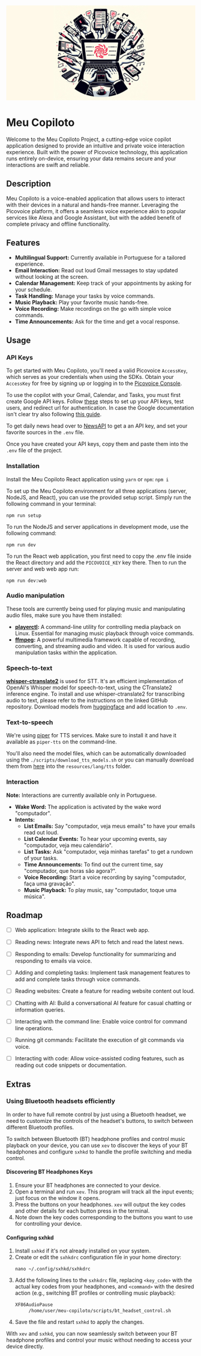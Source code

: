 ![meu copiloto](./logo.jpg)

# Meu Copiloto

Welcome to the Meu Copiloto Project, a cutting-edge voice copilot application designed to provide an intuitive and private voice interaction experience. Built with the power of Picovoice technology, this application runs entirely on-device, ensuring your data remains secure and your interactions are swift and reliable.

## Description

Meu Copiloto is a voice-enabled application that allows users to interact with their devices in a natural and hands-free manner. Leveraging the Picovoice platform, it offers a seamless voice experience akin to popular services like Alexa and Google Assistant, but with the added benefit of complete privacy and offline functionality.

## Features

- **Multilingual Support:** Currently available in Portuguese for a tailored experience.
- **Email Interaction:** Read out loud Gmail messages to stay updated without looking at the screen.
- **Calendar Management:** Keep track of your appointments by asking for your schedule.
- **Task Handling:** Manage your tasks by voice commands.
- **Music Playback:** Play your favorite music hands-free.
- **Voice Recording:** Make recordings on the go with simple voice commands.
- **Time Announcements:** Ask for the time and get a vocal response.

## Usage


### API Keys

To get started with Meu Copiloto, you'll need a valid Picovoice `AccessKey`, which serves as your credentials when using the SDKs. Obtain your `AccessKey` for free by signing up or logging in to the [Picovoice Console](https://console.picovoice.ai/).

To use the copilot with your Gmail, Calendar, and Tasks, you must first create Google API keys. Follow [these](https://developers.google.com/docs/api/quickstart/nodejs) steps to set up your API keys, test users, and redirect url for authentication. In case the Google documentation isn't clear try also following [this guide](https://dev.to/yksolanki9/noobs-guide-to-using-any-google-api-in-nodejs-1j8g).

To get daily news head over to [NewsAPI](https://newsapi.org/) to get a an API key, and set your favorite sources in the `.env` file.

Once you have created your API keys, copy them and paste them into the `.env` file of the project.


### Installation

Install the Meu Copiloto React application using `yarn` or `npm`: `npm i`

To set up the Meu Copiloto environment for all three applications (server, NodeJS, and React), you can use the provided setup script. Simply run the following command in your terminal:

```
npm run setup
```

To run the NodeJS and server applications in development mode, use the following command:
```
npm run dev
```

To run the React web application, you first need to copy the .env file inside the React directory and add the `PICOVOICE_KEY` key there. Then to run the server and web web app run:

```
npm run dev:web
```

### Audio manipulation

These tools are currently being used for playing music and manipulating audio files, make sure you have them installed:

- **[playerctl](https://github.com/altdesktop/playerctl):** A command-line utility for controlling media playback on Linux. Essential for managing music playback through voice commands.
- **[ffmpeg](https://ffmpeg.org/):** A powerful multimedia framework capable of recording, converting, and streaming audio and video. It is used for various audio manipulation tasks within the application.

### Speech-to-text

**[whisper-ctranslate2](https://github.com/Softcatala/whisper-ctranslate2)** is used for STT. It's an efficient implementation of OpenAI's Whisper model for speech-to-text, using the CTranslate2 inference engine. To install and use whisper-ctranslate2 for transcribing audio to text, please refer to the instructions on the linked GitHub repository. Download models from [huggingface](https://huggingface.co/models?search=faster-whisper) and add location to `.env`.

### Text-to-speech

We're using [piper](https://github.com/rhasspy/piper) for TTS services. Make sure to install it and have it available as `piper-tts` on the command-line.

You'll also need the model files, which can be automatically downloaded using the `./scripts/download_tts_models.sh` or you can manually download them from [here](https://huggingface.co/rhasspy/piper-voices/tree/v1.0.0) into the `resources/lang/tts` folder.

### Interaction
**Note:** Interactions are currently available only in Portuguese.

- **Wake Word:** The application is activated by the wake word "computador".
- **Intents:**
  - **List Emails:** Say "computador, veja meus emails" to have your emails read out loud.
  - **List Calendar Events:** To hear your upcoming events, say "computador, veja meu calendário".
  - **List Tasks:** Ask "computador, veja minhas tarefas" to get a rundown of your tasks.
  - **Time Announcements:** To find out the current time, say "computador, que horas são agora?".
  - **Voice Recording:** Start a voice recording by saying "computador, faça uma gravação".
  - **Music Playback:** To play music, say "computador, toque uma música".

## Roadmap

- [ ] Web application: Integrate skills to the React web app.
- [ ] Reading news: Integrate news API to fetch and read the latest news.
- [ ] Responding to emails: Develop functionality for summarizing and responding to emails via voice.
- [ ] Adding and completing tasks: Implement task management features to add and complete tasks through voice commands.
- [ ] Reading websites: Create a feature for reading website content out loud.
- [ ] Chatting with AI: Build a conversational AI feature for casual chatting or information queries.
- [ ] Interacting with the command line: Enable voice control for command line operations.
- [ ] Running git commands: Facilitate the execution of git commands via voice.
- [ ] Interacting with code: Allow voice-assisted coding features, such as reading out code snippets or documentation.


## Extras

### Using Bluetooth headsets efficiently

In order to have full remote control by just using a Bluetooth headset, we need to customize the controls of the headset's buttons, to switch between different Bluetooth profiles.

To switch between Bluetooth (BT) headphone profiles and control music playback on your device, you can use `xev` to discover the keys of your BT headphones and configure `sxhkd` to handle the profile switching and media control.

#### Discovering BT Headphones Keys

1. Ensure your BT headphones are connected to your device.
2. Open a terminal and run `xev`. This program will track all the input events; just focus on the window it opens.
3. Press the buttons on your headphones. `xev` will output the key codes and other details for each button press in the terminal.
4. Note down the key codes corresponding to the buttons you want to use for controlling your device.

#### Configuring sxhkd

1. Install `sxhkd` if it's not already installed on your system.
2. Create or edit the `sxhkdrc` configuration file in your home directory:
   ```
   nano ~/.config/sxhkd/sxhkdrc
   ```
3. Add the following lines to the `sxhkdrc` file, replacing `<key_code>` with the actual key codes from your headphones, and `<command>` with the desired action (e.g., switching BT profiles or controlling music playback):
   ```
   XF86AudioPause
        /home/user/meu-copiloto/scripts/bt_headset_control.sh
   ```
4. Save the file and restart `sxhkd` to apply the changes.

With `xev` and `sxhkd`, you can now seamlessly switch between your BT headphone profiles and control your music without needing to access your device directly.
